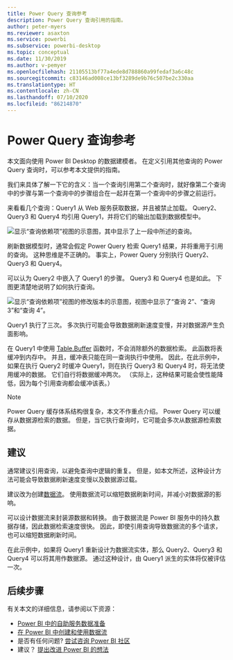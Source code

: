 ```yaml
---
title: Power Query 查询参考
description: Power Query 查询引用的指南。
author: peter-myers
ms.reviewer: asaxton
ms.service: powerbi
ms.subservice: powerbi-desktop
ms.topic: conceptual
ms.date: 11/30/2019
ms.author: v-pemyer
ms.openlocfilehash: 21105513bf77a4ede8d788860a99fedaf3a6c48c
ms.sourcegitcommit: c83146ad008ce13bf3289de9b76c507be2c330aa
ms.translationtype: HT
ms.contentlocale: zh-CN
ms.lasthandoff: 07/10/2020
ms.locfileid: "86214870"
---
```

# <a name="referencing-power-query-queries"></a>Power Query 查询参考

本文面向使用 Power BI Desktop 的数据建模者。 在定义引用其他查询的 Power Query 查询时，可以参考本文提供的指南。

我们来具体了解一下它的含义：当一个查询引用第二个查询时，就好像第二个查询中的步骤与第一个查询中的步骤组合在一起并在第一个查询中的步骤之前运行。

来看看几个查询：Query1 从 Web 服务获取数据，并且被禁止加载。 Query2、Query3 和 Query4   均引用 Query1，并将它们的输出加载到数据模型中。

![显示“查询依赖项”视图的示意图，其中显示了上一段中所述的查询。](media/power-query-referenced-queries/query-dependencies-web-service.png)

刷新数据模型时，通常会假定 Power Query 检索 Query1 结果，并将重用于引用的查询。 这种思维是不正确的。 事实上，Power Query 分别执行 Query2、Query3 和 Query4。

可以认为 Query2 中嵌入了 Query1 的步骤。 Query3 和 Query4 也是如此。 下图更清楚地说明了如何执行查询。

![显示“查询依赖项”视图的修改版本的示意图，视图中显示了“查询 2”、“查询 3”和“查询 4”。](media/power-query-referenced-queries/query-dependencies-web-service-concept.png)

Query1 执行了三次。 多次执行可能会导致数据刷新速度变慢，并对数据源产生负面影响。

在 Query1 中使用 [Table.Buffer](/powerquery-m/table-buffer) 函数时，不会消除额外的数据检索。 此函数将表缓冲到内存中。 并且，缓冲表只能在同一查询执行中使用。 因此，在此示例中，如果在执行 Query2 时缓冲 Query1，则在执行 Query3 和 Query4 时，将无法使用缓冲的数据。 它们自行将数据缓冲两次。 （实际上，这种结果可能会使性能降低，因为每个引用查询都会缓冲该表。）

> [!NOTE]
> Power Query 缓存体系结构很复杂，本文不作重点介绍。 Power Query 可以缓存从数据源检索的数据。 但是，当它执行查询时，它可能会多次从数据源检索数据。

## <a name="recommendations"></a>建议

通常建议引用查询，以避免查询中逻辑的重复。 但是，如本文所述，这种设计方法可能会导致数据刷新速度变慢以及数据源过载。

建议改为创建[数据流](../transform-model/service-dataflows-overview.md)。 使用数据流可以缩短数据刷新时间，并减小对数据源的影响。

可以设计数据流来封装源数据和转换。 由于数据流是 Power BI 服务中的持久数据存储，因此数据检索速度很快。 因此，即使引用查询导致数据流的多个请求，也可以缩短数据刷新时间。

在此示例中，如果将 Query1 重新设计为数据流实体，那么 Query2、Query3 和 Query4 可以将其用作数据源。 通过这种设计，由 Query1 派生的实体将仅被评估一次。

## <a name="next-steps"></a>后续步骤

有关本文的详细信息，请参阅以下资源：

- [Power BI 中的自助服务数据准备](../transform-model/service-dataflows-overview.md)
- [在 Power BI 中创建和使用数据流](../transform-model/service-dataflows-create-use.md)
- 是否有任何问题? [尝试咨询 Power BI 社区](https://community.powerbi.com/)
- 建议？ [提出改进 Power BI 的想法](https://ideas.powerbi.com/)
